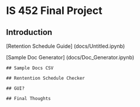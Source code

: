 # IS 452 Final Project 

## Introduction 

[Retention Schedule Guide] (docs/Untitled.ipynb)  

[Sample Doc Generator] (docs/Doc_Generator.ipynb) 
```
## Sample Docs CSV 

## Rentention Schedule Checker 

## GUI? 

## Final Thoughts

